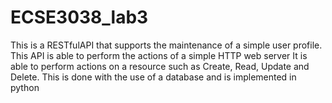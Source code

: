 # ECSE3038_lab3
This is a RESTfulAPI that supports the maintenance of a simple user profile. This API is able to perform the actions of a simple HTTP web server It is able to perform actions on a resource such as Create, Read, Update and Delete. This is done with the use of a database and is implemented in python
